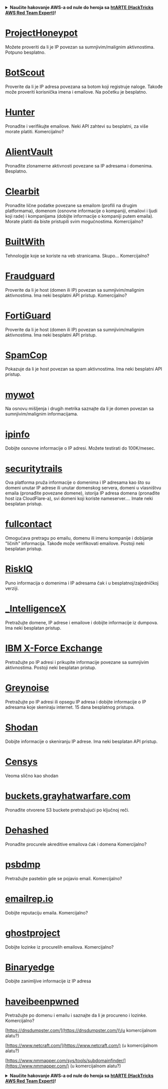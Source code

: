 <details>

<summary><strong>Naučite hakovanje AWS-a od nule do heroja sa</strong> <a href="https://training.hacktricks.xyz/courses/arte"><strong>htARTE (HackTricks AWS Red Team Expert)</strong></a><strong>!</strong></summary>

Drugi načini podrške HackTricks-u:

* Ako želite videti **vašu kompaniju oglašenu na HackTricks-u** ili **preuzeti HackTricks u PDF formatu** proverite [**SUBSCRIPTION PLANS**](https://github.com/sponsors/carlospolop)!
* Nabavite [**zvanični PEASS & HackTricks swag**](https://peass.creator-spring.com)
* Otkrijte [**The PEASS Family**](https://opensea.io/collection/the-peass-family), našu kolekciju ekskluzivnih [**NFT-ova**](https://opensea.io/collection/the-peass-family)
* **Pridružite se** 💬 [**Discord grupi**](https://discord.gg/hRep4RUj7f) ili [**telegram grupi**](https://t.me/peass) ili nas **pratite** na **Twitter-u** 🐦 [**@hacktricks_live**](https://twitter.com/hacktricks_live)**.**
* **Podelite svoje hakovanje trikove slanjem PR-ova na** [**HackTricks**](https://github.com/carlospolop/hacktricks) i [**HackTricks Cloud**](https://github.com/carlospolop/hacktricks-cloud) github repozitorijume.

</details>


# [ProjectHoneypot](https://www.projecthoneypot.org/)

Možete proveriti da li je IP povezan sa sumnjivim/malignim aktivnostima. Potpuno besplatno.

# [**BotScout**](http://botscout.com/api.htm)

Proverite da li je IP adresa povezana sa botom koji registruje naloge. Takođe može proveriti korisnička imena i emailove. Na početku je besplatno.

# [Hunter](https://hunter.io/)

Pronađite i verifikujte emailove.
Neki API zahtevi su besplatni, za više morate platiti.
Komercijalno?

# [AlientVault](https://otx.alienvault.com/api)

Pronađite zlonamerne aktivnosti povezane sa IP adresama i domenima. Besplatno.

# [Clearbit](https://dashboard.clearbit.com/)

Pronađite lične podatke povezane sa emailom \(profili na drugim platformama\), domenom \(osnovne informacije o kompaniji, emailovi i ljudi koji rade\) i kompanijama \(dobijte informacije o kompaniji putem emaila\).
Morate platiti da biste pristupili svim mogućnostima.
Komercijalno?

# [BuiltWith](https://builtwith.com/)

Tehnologije koje se koriste na veb stranicama. Skupo...
Komercijalno?

# [Fraudguard](https://fraudguard.io/)

Proverite da li je host \(domen ili IP\) povezan sa sumnjivim/malignim aktivnostima. Ima neki besplatni API pristup.
Komercijalno?

# [FortiGuard](https://fortiguard.com/)

Proverite da li je host \(domen ili IP\) povezan sa sumnjivim/malignim aktivnostima. Ima neki besplatni API pristup.

# [SpamCop](https://www.spamcop.net/)

Pokazuje da li je host povezan sa spam aktivnostima. Ima neki besplatni API pristup.

# [mywot](https://www.mywot.com/)

Na osnovu mišljenja i drugih metrika saznajte da li je domen povezan sa sumnjivim/malignim informacijama.

# [ipinfo](https://ipinfo.io/)

Dobijte osnovne informacije o IP adresi. Možete testirati do 100K/mesec.

# [securitytrails](https://securitytrails.com/app/account)

Ova platforma pruža informacije o domenima i IP adresama kao što su domeni unutar IP adrese ili unutar domenskog servera, domeni u vlasništvu emaila \(pronađite povezane domene\), istorija IP adresa domena \(pronađite host iza CloudFlare-a\), svi domeni koji koriste nameserver....
Imate neki besplatan pristup.

# [fullcontact](https://www.fullcontact.com/)

Omogućava pretragu po emailu, domenu ili imenu kompanije i dobijanje "ličnih" informacija. Takođe može verifikovati emailove. Postoji neki besplatan pristup.

# [RiskIQ](https://www.spiderfoot.net/documentation/)

Puno informacija o domenima i IP adresama čak i u besplatnoj/zajedničkoj verziji.

# [\_IntelligenceX](https://intelx.io/)

Pretražujte domene, IP adrese i emailove i dobijte informacije iz dumpova. Ima neki besplatan pristup.

# [IBM X-Force Exchange](https://exchange.xforce.ibmcloud.com/)

Pretražujte po IP adresi i prikupite informacije povezane sa sumnjivim aktivnostima. Postoji neki besplatan pristup.

# [Greynoise](https://viz.greynoise.io/)

Pretražujte po IP adresi ili opsegu IP adresa i dobijte informacije o IP adresama koje skeniraju internet. 15 dana besplatnog pristupa.

# [Shodan](https://www.shodan.io/)

Dobijte informacije o skeniranju IP adrese. Ima neki besplatan API pristup.

# [Censys](https://censys.io/)

Veoma slično kao shodan

# [buckets.grayhatwarfare.com](https://buckets.grayhatwarfare.com/)

Pronađite otvorene S3 buckete pretražujući po ključnoj reči.

# [Dehashed](https://www.dehashed.com/data)

Pronađite procurele akreditive emailova čak i domena
Komercijalno?

# [psbdmp](https://psbdmp.ws/)

Pretražujte pastebin gde se pojavio email. Komercijalno?

# [emailrep.io](https://emailrep.io/key)

Dobijte reputaciju emaila. Komercijalno?

# [ghostproject](https://ghostproject.fr/)

Dobijte lozinke iz procurelih emailova. Komercijalno?

# [Binaryedge](https://www.binaryedge.io/)

Dobijte zanimljive informacije iz IP adresa

# [haveibeenpwned](https://haveibeenpwned.com/)

Pretražujte po domenu i emailu i saznajte da li je procureno i lozinke. Komercijalno?

[https://dnsdumpster.com/](https://dnsdumpster.com/)\(u komercijalnom alatu?\)

[https://www.netcraft.com/](https://www.netcraft.com/) \(u komercijalnom alatu?\)

[https://www.nmmapper.com/sys/tools/subdomainfinder/](https://www.nmmapper.com/) \(u komercijalnom alatu?\)



<details>

<summary><strong>Naučite hakovanje AWS-a od nule do heroja sa</strong> <a href="https://training.hacktricks.xyz/courses/arte"><strong>htARTE (HackTricks AWS Red Team Expert)</strong></a><strong>!</strong></summary>

Drugi načini podrške HackTricks-u:

* Ako želite videti **vašu kompaniju oglašenu na HackTricks-u** ili **preuzeti HackTricks u PDF formatu** proverite [**SUBSCRIPTION PLANS**](https://github.com/sponsors/carlospolop)!
* Nabavite [**zvanični PEASS & HackTricks swag**](https://peass.creator-spring.com)
* Otkrijte [**The PEASS Family**](https://opensea.io/collection/the-peass-family), našu kolekciju ekskluzivnih [**NFT-ova**](https://opensea.io/collection/the-peass-family)
* **Pridružite se** 💬 [**Discord grupi**](https://discord.gg/hRep4RUj7f) ili [**telegram grupi**](https://t.me/peass) ili nas **pratite** na **Twitter-u** 🐦 [**@hacktricks_live**](https://twitter.com/hacktricks_live)**.**
* **Podelite svoje hakovanje trikove slanjem PR-ova na** [**HackTricks**](https://github.com/carlospolop/hacktricks) i [**HackTricks Cloud**](https://github.com/carlospolop/hacktricks-cloud) github repozitorijume.

</details>
